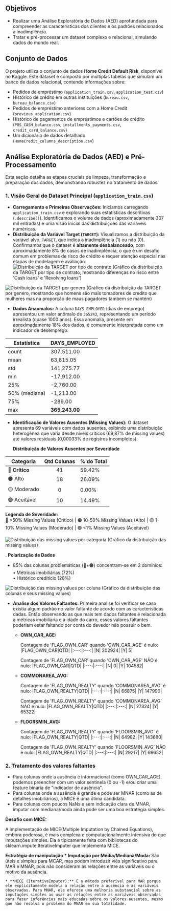 
## Objetivos

* Realizar uma Análise Exploratória de Dados (AED) aprofundada para compreender as características dos clientes e os padrões relacionados à inadimplência.
* Tratar e pré-processar um dataset complexo e relacional, simulando dados do mundo real.

## Conjunto de Dados

O projeto utiliza o conjunto de dados **Home Credit Default Risk**, disponível no Kaggle. Este dataset é composto por múltiplas tabelas que simulam um banco de dados relacional, contendo informações sobre:
* Pedidos de empréstimo (`application_train.csv`, `application_test.csv`)
* Histórico de crédito em outras instituições (`bureau.csv`, `bureau_balance.csv`)
* Pedidos de empréstimo anteriores com a Home Credit (`previous_application.csv`)
* Histórico de pagamentos de empréstimos e cartões de crédito (`POS_CASH_balance.csv`, `installments_payments.csv`, `credit_card_balance.csv`)
* Um dicionário de dados detalhado (`HomeCredit_columns_description.csv`)

## Análise Exploratória de Dados (AED) e Pré-Processamento

Esta seção detalha as etapas cruciais de limpeza, transformação e preparação dos dados, demonstrando robustez no tratamento de dados.

### 1. Visão Geral do Dataset Principal (`application_train.csv`)
* **Carregamento e Primeiras Observações:** Iniciamos carregando `application_train.csv` e explorando suas estatísticas descritivas (`.describe()`). Identificamos o volume de dados (aproximadamente 307 mil entradas) e uma visão inicial das distribuições das variáveis numéricas.
* **Distribuição da Variável Target (`TARGET`):** Visualizamos a distribuição da variável alvo, `TARGET`, que indica a inadimplência (1) ou não (0). Confirmamos que o dataset é **altamente desbalanceado**, com aproximadamente 8% de casos de inadimplência, o que é um desafio comum em problemas de risco de crédito e requer atenção especial nas etapas de modelagem e avaliação.
![Distribuição da TARGET por tipo de contrato](../Graficos/target_distribution_by_contract_type.png) (Gráfico da distribuição da TARGET por tipo de contrato, mostrando diferenças no risco entre 'Cash loans' e 'Revolving loans')

![Distribuição da TARGET por genero](../Graficos/target_distribution_by_gender.png) (Gráfico da distribuição da TARGET por genero, mostrando que homens são mais tomadores de credito que mulheres mas na proporção de maus pagadores tambem se mantém)

* **Dados Anaomalos:** A coluna `DAYS_EMPLOYED` (dias de emprego) apresentou um valor anômalo de `365243`, representando um período irrealista (quase 1000 anos). Essa anomalia, presente em aproximadamente 18% dos dados, é comumente interpretada como um indicador de desemprego.

|  Estatística   | DAYS_EMPLOYED      |
|---------------|--------------------|
| count         | 307,511.00         |
| mean          | 63,815.05          |
| std           | 141,275.77         |
| min           | -17,912.00         |
| 25%           | -2,760.00          |
| 50% (mediana) | -1,213.00          |
| 75%           | -289.00            |
| max           | **365,243.00**         |

* **Identificação de Valores Ausentes (Missing Values):** O dataset apresenta 69 variáveis com dados ausentes, exibindo uma distribuição heterogênea que varia desde níveis críticos (69,87% de missing values) até valores residuais (0,00033% de registros incompletos).

   **Distribuição de Valores Ausentes por Severidade**  

| Categoria          | Qtd Colunas | % do Total | 
|--------------------|     :---:   |------------|
| 🔴 **Crítico**     | 41          | 59.42%    | 
| 🟠 Alto           | 18          | 26.09%     | 
| 🟡 Moderado       | 0           | 0.00%      | 
| 🟢 Aceitável      | 10          | 14.49%     | 

**Legenda de Severidade:**  
🔴 >50% Missing Values (Crítico) | 🟠 10-50% Missing Values (Alto) | 🟡 1-10% Missing Values (Moderado) | 🟢 <1% Missing Values (Aceitável)


![Distribuição das missing values por categoria](../Graficos/missing_values_category_counts_bar_plot.png) (Gráfico da distribuição das missing values)

. **Polarização de Dados**  
   - 85% das colunas problemáticas (🔴+🟠) concentram-se em 2 domínios:  
     • Métricas imobiliárias (72%)  
     • Histórico creditício (28%)
     
![Distribuição das missing values por coluna](../Graficos/missing_values_categorized_bar_plot.png) (Gráfico da distribuição das colunas e seus missing values)

* **Analise dos Valores Faltantes:** Primeira analise foi verificar se caso existia algum padrão no valor faltante de acordo com as caracteristicas dadas. Então observando as que mais tem dados faltantes é relacionada a métricas imobiliaria e a idade do carro, esses valores faltantes poderiam estar faltando por conta do devedor não possuir o bem.
  * **OWN_CAR_AGE:**
     
      Contagem de 'FLAG_OWN_CAR' quando 'OWN_CAR_AGE' é nulo:
      |FLAG_OWN_CAR|QTD|
      |:---:|:---:|
      |N| 202924|
      |Y| 5|


      Contagem de 'FLAG_OWN_CAR' quando 'OWN_CAR_AGE' NÃO é nulo:
      |FLAG_OWN_CAR|QTD|
      |:---:|:---:|
      |N| 0|
      |Y| 104582|
    
  * **COMMONAREA_AVG:**

     Contagem de 'FLAG_OWN_REALTY' quando 'COMMONAREA_AVG' é nulo:
      |FLAG_OWN_REALTY|QTD|
      |:---:|:---:|
      |N| 66875|
      |Y| 147990|

    Contagem de 'FLAG_OWN_REALTY' quando 'COMMONAREA_AVG' NÃO é nulo:
      |FLAG_OWN_REALTY|QTD|
      |:---:|:---:|
      |N| 27324|
      |Y| 65322|

  * **FLOORSMIN_AVG:**

     Contagem de 'FLAG_OWN_REALTY' quando 'FLOORSMIN_AVG' é nulo:
      |FLAG_OWN_REALTY|QTD|
      |:---:|:---:|
      |N| 64982|
      |Y| 143660|


    Contagem de 'FLAG_OWN_REALTY' quando 'FLOORSMIN_AVG' NÃO é nulo:
      |FLAG_OWN_REALTY|QTD|
      |:---:|:---:|
      |N| 29217|
      |Y| 69652|

### 2. Tratamento dos valores faltantes

* Para colunas onde a ausência é informacional (como OWN_CAR_AGE), podemos preencher com um valor sentinela (0 ou -1) e/ou criar uma feature binária de "indicador de ausência".
* Para colunas onde a ausência é grande e pode ser MNAR (como as de detalhes imobiliários), a MICE é uma ótima candidata.
* Para colunas com poucos NaNs e sem indicação clara de MNAR, imputar com mediana/moda ainda pode ser uma boa estratégia simples.

**Desafio com MICE:**

A implementação de MICE(Multiple Imputation by Chained Equations), embora poderosa, é mais complexa e computacionalmente intensiva do que imputações simples. Ela é tipicamente feita com bibliotecas do sklearn.impute.IterativeImputer que implementa MICE. 

**Estratégia de manipulação**
    * **Imputação por Média/Mediana/Moda:** São úteis e simples para MCAR, mas podem introduzir viés significativo para MAR e MNAR, pois não consideram as relações entre as variáveis ou o motivo da ausência.

    * **MICE (IterativeImputer):** É o método preferível para MAR porque ele explicitamente modela a relação entre a ausência e as variáveis observadas. Para MNAR, ele oferece uma melhoria substancial sobre as imputações simples ao usar as relações entre as variáveis observadas para fazer inferências mais educadas sobre os valores ausentes, mesmo que não resolva o problema do MNAR em sua totalidade.

